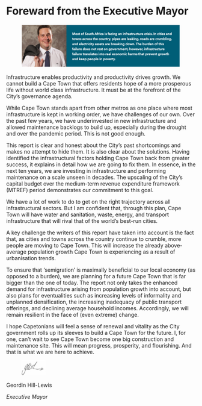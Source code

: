 # Foreward from the Executive Mayor

<figure><img src="../.gitbook/assets/image (83).png" alt=""><figcaption></figcaption></figure>

Infrastructure enables productivity and productivity drives growth. We cannot build a Cape Town that offers residents hope of a more prosperous life without world class infrastructure. It must be at the forefront of the  City’s governance agenda.

While Cape Town stands apart from other metros as one place where most infrastructure is kept in working order, we have challenges of our own. Over the past few years, we have underinvested in new infrastructure and allowed maintenance backlogs to build up, especially during the drought and over the pandemic period. This is not good enough.

This report is clear and honest about the City’s past shortcomings and makes no attempt to hide them.  It is also clear about the solutions. Having identified the infrastructural factors holding Cape Town back from greater success, it explains in detail how we are going to fix them. In essence, in the next ten years, we are investing in infrastructure and performing maintenance on a scale unseen in decades. The upscaling of the City’s capital budget over the medium-term revenue expenditure framework (MTREF) period demonstrates our commitment to this goal.

We have a lot of work to do to get on the right trajectory across all infrastructural sectors. But I am confident that, through this plan, Cape Town will have water and sanitation, waste, energy, and transport infrastructure that will rival that of the world’s best-run cities.

A key challenge the writers of this report have taken into account is the fact that, as cities and towns across the country continue to crumble, more people are moving to Cape Town. This will increase the already above-average population growth Cape Town is experiencing as a result of urbanisation trends.

To ensure that ‘semigration’ is maximally beneficial to our local economy (as opposed to a burden), we are planning for a future Cape Town that is far bigger than the one of today. The report not only takes the enhanced demand for infrastructure arising from population growth into account, but also plans for eventualities such as increasing levels of informality and unplanned densification, the increasing inadequacy of public transport offerings, and declining average household incomes. Accordingly, we will remain resilient in the face of (even extreme) change.

I hope Capetonians will feel a sense of renewal and vitality as the City government rolls up its sleeves to build a Cape Town for the future. I, for one, can’t wait to see Cape Town become one big construction and maintenance site. This will mean progress, prosperity, and flourishing. And that is what we are here to achieve.

<figure><img src="../.gitbook/assets/image (33).png" alt=""><figcaption></figcaption></figure>

Geordin Hill-Lewis

_Executive Mayor_
